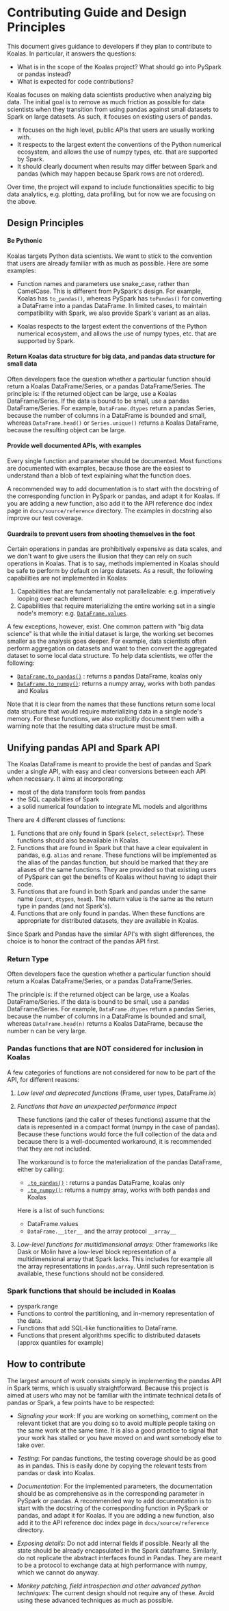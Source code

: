 # Contributing Guide and Design Principles

This document gives guidance to developers if they plan to contribute to Koalas.
In particular, it answers the questions:
 - What is in the scope of the Koalas project? What should go into PySpark or pandas instead?
 - What is expected for code contributions?

Koalas focuses on making data scientists productive when analyzing big data. The initial goal is to remove as much friction as possible for data scientists when they transition from using pandas against small datasets to Spark on large datasets. As such, it focuses on existing users of pandas.
 - It focuses on the high level, public APIs that users are usually working with.
 - It respects to the largest extent the conventions of the Python numerical ecosystem, and allows the use of numpy types, etc. that are supported by Spark.
 - It should clearly document when results may differ between Spark and pandas (which may happen because Spark rows are not ordered).

Over time, the project will expand to include functionalities specific to big data analytics, e.g. plotting, data profiling, but for now we are focusing on the above.


## Design Principles

#### Be Pythonic

Koalas targets Python data scientists. We want to stick to the convention that users are already familiar with as much as possible. Here are some examples:

- Function names and parameters use snake_case, rather than CamelCase. This is different from PySpark's design. For example, Koalas has `to_pandas()`, whereas PySpark has `toPandas()` for converting a DataFrame into a pandas DataFrame. In limited cases, to maintain compatibility with Spark, we also provide Spark's variant as an alias.

- Koalas respects to the largest extent the conventions of the Python numerical ecosystem, and allows the use of numpy types, etc. that are supported by Spark.

#### Return Koalas data structure for big data, and pandas data structure for small data

Often developers face the question whether a particular function should return a Koalas DataFrame/Series, or a pandas DataFrame/Series. The principle is: if the returned object can be large, use a Koalas DataFrame/Series. If the data is bound to be small, use a pandas DataFrame/Series. For example, `DataFrame.dtypes` return a pandas Series, because the number of columns in a DataFrame is bounded and small, whereas `DataFrame.head()` or `Series.unique()` returns a Koalas DataFrame, because the resulting object can be large.

#### Provide well documented APIs, with examples

Every single function and parameter should be documented. Most functions are documented with examples, because those are the easiest to understand than a blob of text explaining what the function does.

A recommended way to add documentation is to start with the docstring of the corresponding function in PySpark or pandas, and adapt it for Koalas. If you are adding a new function, also add it to the API reference doc index page in `docs/source/reference` directory. The examples in docstring also improve our test coverage.


#### Guardrails to prevent users from shooting themselves in the foot

Certain operations in pandas are prohibitively expensive as data scales, and we don't want to give users the illusion that they can rely on such operations in Koalas. That is to say, methods implemented in Koalas should be safe to perform by default on large datasets. As a result, the following capabilities are not implemented in Koalas:

1. Capabilities that are fundamentally not parallelizable: e.g. imperatively looping over each element
2. Capabilities that require materializing the entire working set in a single node's memory: e.g. [`DataFrame.values`](https://pandas.pydata.org/pandas-docs/stable/reference/api/pandas.DataFrame.values.html#pandas.DataFrame.values).

A few exceptions, however, exist. One common pattern with "big data science" is that while the initial dataset is large, the working set becomes smaller as the analysis goes deeper. For example, data scientists often perform aggregation on datasets and want to then convert the aggregated dataset to some local data structure. To help data scientists, we offer the following:

- [`DataFrame.to_pandas()`](https://koalas.readthedocs.io/en/stable/reference/api/databricks.koalas.DataFrame.to_pandas.html) : returns a pandas DataFrame, koalas only
- [`DataFrame.to_numpy()`](https://koalas.readthedocs.io/en/stable/reference/api/databricks.koalas.DataFrame.to_numpy.html): returns a numpy array, works with both pandas and Koalas

Note that it is clear from the names that these functions return some local data structure that would require materializing data in a single node's memory. For these functions, we also explicitly document them with a warning note that the resulting data structure must be small.


## Unifying pandas API and Spark API

The Koalas DataFrame is meant to provide the best of pandas and Spark under a single API, with easy and clear conversions between each API when necessary. It aims at incorporating:
 - most of the data transform tools from pandas
 - the SQL capabilities of Spark
 - a solid numerical foundation to integrate ML models and algorithms

There are 4 different classes of functions:
 1. Functions that are only found in Spark (`select`, `selectExpr`). These functions should also beavailable in Koalas.
 2. Functions that are found in Spark but that have a clear equivalent in pandas, e.g. `alias` and `rename`. These 
   functions will be implemented as the alias of the pandas function, but should be marked that they are aliases of the same functions. They are provided so that existing users of PySpark can get the benefits
   of Koalas without having to adapt their code.
 3. Functions that are found in both Spark and pandas under the same name (`count`, `dtypes`, `head`). The return value is the same as the return type in pandas (and not Spark's).
 4. Functions that are only found in pandas. When these functions are appropriate for distributed datasets, they are available in Koalas.

Since Spark and Pandas have the similar API's with slight differences, the choice is to honor the contract of the pandas API first.


### Return Type

Often developers face the question whether a particular function should return a Koalas DataFrame/Series, or a pandas DataFrame/Series.

The principle is: if the returned object can be large, use a Koalas DataFrame/Series. If the data is bound to be small, use a pandas DataFrame/Series. For example, `DataFrame.dtypes` return a pandas Series, because the number of columns in a DataFrame is bounded and small, whereas `DataFrame.head(n)` returns a Koalas DataFrame, because the number n can be very large.


### Pandas functions that are NOT considered for inclusion in Koalas

A few categories of functions are not considered for now to be part of the API, for different reasons:

1. *Low level and deprecated functions* (Frame, user types, DataFrame.ix)

2. *Functions that have an unexpected performance impact*

    These functions (and the caller of theses functions) assume that the data is represented in a compact format (numpy in the case of pandas). Because these functions would force the full collection of the data and because there is a well-documented workaround, it is recommended that  they are not included. 

    The workaround is to force the materialization of the pandas DataFrame, either by calling:
      - [`.to_pandas()`](https://koalas.readthedocs.io/en/stable/reference/api/databricks.koalas.DataFrame.to_pandas.html) : returns a pandas DataFrame, koalas only
      - [`.to_numpy()`](https://koalas.readthedocs.io/en/stable/reference/api/databricks.koalas.DataFrame.to_numpy.html): returns a numpy array, works with both pandas and Koalas

    Here is a list of such functions:
    - DataFrame.values
    - `DataFrame.__iter__` and the array protocol `__array__`

3. *Low-level functions for multidimensional arrays*: Other frameworks like Dask or Molin have a low-level block representation of a multidimensional array that Spark lacks. This includes for example all the array representations in `pandas.array`. Until such representation is available, these functions should not be considered.


### Spark functions that should be included in Koalas

- pyspark.range
- Functions to control the partitioning, and in-memory representation of the data.
- Functions that add SQL-like functionalities to DataFrame.
- Functions that present algorithms specific to distributed datasets (approx quantiles for example)


## How to contribute

The largest amount of work consists simply in implementing the pandas API in Spark terms, which is usually straightforward. Because this project is aimed at users who may not be familiar with the intimate technical details of pandas or Spark, a few points have to be respected:

- *Signaling your work*: If you are working on something, comment on the relevant ticket that are you doing so to avoid multiple people taking on the same work at the same time. It is also a good practice to signal that your work has stalled or you have moved on and want somebody else to take over.

- *Testing*: For pandas functions, the testing coverage should be as good as in pandas. This is easily done by copying the relevant tests from pandas or dask into Koalas.

- *Documentation*: For the implemented parameters, the documentation should be as comprehensive as in the corresponding parameter in PySpark or pandas. A recommended way to add documentation is to start with the docstring of the corresponding function in PySpark or pandas, and adapt it for Koalas. If you are adding a new function, also add it to the API reference doc index page in `docs/source/reference` directory.

- *Exposing details*: Do not add internal fields if possible. Nearly all the state should be already encapsulated in the Spark dataframe. Similarly, do not replicate the abstract interfaces found in Pandas. They are meant to be a protocol to exchange data at high performance with numpy, which we cannot do anyway.

- *Monkey patching, field introspection and other advanced python techniques*: The current design should not require any of these. Avoid using these advanced techniques as much as possible.
